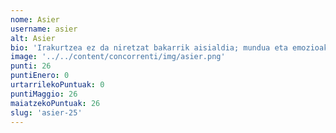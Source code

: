```yaml
---
nome: Asier
username: asier
alt: Asier
bio: 'Irakurtzea ez da niretzat bakarrik aisialdia; mundua eta emozioak ulertzeko tresna da. Nire interesak literatura zabalean murgiltzen dira, narratiba konplexu eta sakonetan barneratuz. Kulturaren eta emozioen arteko lotura bilatzen dut, eta istorio bakoitzean sakontasun emozionala eta ikaskuntza berriak aurkitzen ditut. Beti prest nago pertsonaien errealitateak ulertzeko eta kontakizun bakoitzetik ikasteko.'
image: '../../content/concorrenti/img/asier.png'
punti: 26
puntiEnero: 0
urtarrilekoPuntuak: 0
puntiMaggio: 26
maiatzekoPuntuak: 26
slug: 'asier-25'
---
```

